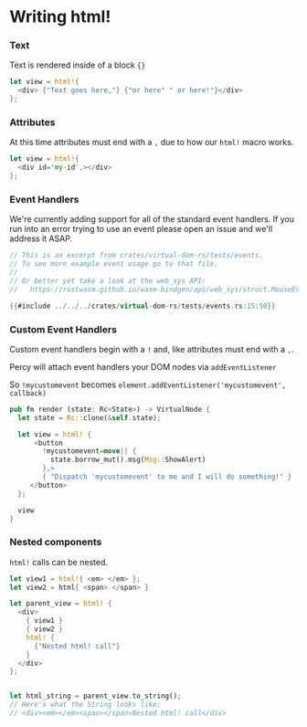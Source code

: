 # Writing html!

### Text

Text is rendered inside of a block `{}`

```rust
let view = html!{
  <div> {"Text goes here,"} {"or here" " or here!"}</div>
};
```

### Attributes

At this time attributes must end with a `,` due to how our `html!` macro works.

```rust
let view = html!{
  <div id='my-id',></div>
};
```

### Event Handlers

We're currently adding support for all of the standard event handlers. If you run into an error trying to use
an event please open an issue and we'll address it ASAP.

```rust
// This is an excerpt from crates/virtual-dom-rs/tests/events.
// To see more example event usage go to that file.
//
// Or better yet take a look at the web_sys API:
//   https://rustwasm.github.io/wasm-bindgen/api/web_sys/struct.MouseEvent.html

{{#include ../../../crates/virtual-dom-rs/tests/events.rs:15:50}}
```

### Custom Event Handlers

Custom event handlers begin with a `!` and, like attributes must end with a `,`.

Percy will attach event handlers your DOM nodes via `addEventListener`

So `!mycustomevent` becomes `element.addEventListener('mycustomevent', callback)`

```rust
pub fn render (state: Rc<State>) -> VirtualNode {
  let state = Rc::clone(&self.state);

  let view = html! {
      <button
        !mycustomevent=move|| {
          state.borrow_mut().msg(Msg::ShowAlert)
        },>
        { "Dispatch 'mycustomevent' to me and I will do something!" }
     </button>
  };

  view
}
```

### Nested components

`html!` calls can be nested.

```rust
let view1 = html!{ <em> </em> };
let view2 = html{ <span> </span> }

let parent_view = html! {
  <div>
    { view1 }
    { view2 }
    html! {
      {"Nested html! call"}
    }
  </div>
};


let html_string = parent_view.to_string();
// Here's what the String looks like:
// <div><em></em><span></span>Nested html! call</div>
```
